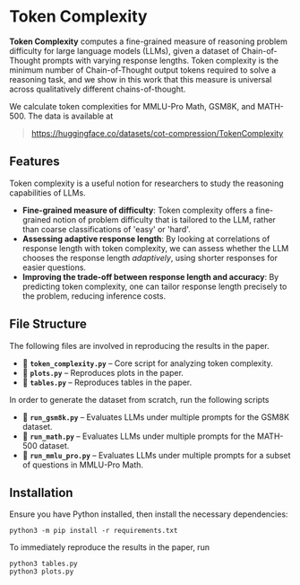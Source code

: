 # Token Complexity

**Token Complexity** computes a fine-grained measure of reasoning problem difficulty for 
large language models (LLMs),
given a dataset of Chain-of-Thought prompts with varying response lengths. Token complexity
is the minimum number of Chain-of-Thought output tokens required to solve a reasoning task, and we show in this work that this measure is universal across qualitatively different chains-of-thought.

We calculate token complexities for MMLU-Pro Math, GSM8K, and MATH-500. The data is available at
> <https://huggingface.co/datasets/cot-compression/TokenComplexity>

## Features

Token complexity is a useful notion for researchers to study the reasoning capabilities of LLMs.
- **Fine-grained measure of difficulty**: Token complexity offers a fine-grained notion of problem difficulty that is tailored to the LLM, rather than coarse classifications of 'easy' or 'hard'.
- **Assessing adaptive response length**: By looking at correlations of response length with token complexity, we can assess whether the LLM chooses the response length *adaptively*, using shorter responses for easier questions.
- **Improving the trade-off between response length and accuracy**: By predicting token complexity,
one can tailor response length precisely to the problem, reducing inference costs.

## File Structure

The following files are involved in reproducing the results in the paper.
- 📂 **`token_complexity.py`** – Core script for analyzing token complexity.
- 📂 **`plots.py`** – Reproduces plots in the paper.
- 📂 **`tables.py`** – Reproduces tables in the paper.

In order to generate the dataset from scratch, run the following scripts
- 📂 **`run_gsm8k.py`** – Evaluates LLMs under multiple prompts for the GSM8K dataset.
- 📂 **`run_math.py`** – Evaluates LLMs under multiple prompts for the MATH-500 dataset.
- 📂 **`run_mmlu_pro.py`** – Evaluates LLMs under multiple prompts for a subset of questions in MMLU-Pro Math.

## Installation

Ensure you have Python installed, then install the necessary dependencies:

```
python3 -m pip install -r requirements.txt
```

To immediately reproduce the results in the paper, run
```
python3 tables.py
python3 plots.py
```